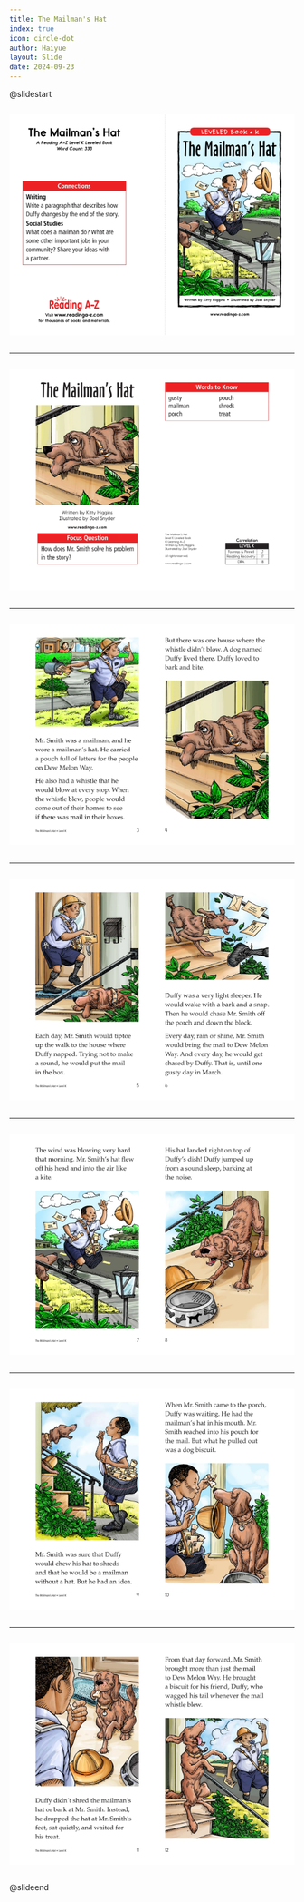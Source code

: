 ```yaml
---
title: The Mailman's Hat
index: true
icon: circle-dot
author: Haiyue
layout: Slide
date: 2024-09-23
---
```

 
@slidestart

<div style="display:flex">
<div style="flex:1">

![](https://raw.githubusercontent.com/yclord/reading/refs/heads/master/english/Level-K/The%20Mailman's%20Hat/001.webp)
</div>
<div style="flex:1">

![](https://raw.githubusercontent.com/yclord/reading/refs/heads/master/english/Level-K/The%20Mailman's%20Hat/002.webp)
</div>
</div>

---

<div style="display:flex">
<div style="flex:1">

![](https://raw.githubusercontent.com/yclord/reading/refs/heads/master/english/Level-K/The%20Mailman's%20Hat/003.webp)
</div>
<div style="flex:1">

![](https://raw.githubusercontent.com/yclord/reading/refs/heads/master/english/Level-K/The%20Mailman's%20Hat/004.webp)
</div>
</div>

---

<div style="display:flex">
<div style="flex:1">

![](https://raw.githubusercontent.com/yclord/reading/refs/heads/master/english/Level-K/The%20Mailman's%20Hat/005.webp)
</div>
<div style="flex:1">

![](https://raw.githubusercontent.com/yclord/reading/refs/heads/master/english/Level-K/The%20Mailman's%20Hat/006.webp)
</div>
</div>

---

<div style="display:flex">
<div style="flex:1">

![](https://raw.githubusercontent.com/yclord/reading/refs/heads/master/english/Level-K/The%20Mailman's%20Hat/007.webp)
</div>
<div style="flex:1">

![](https://raw.githubusercontent.com/yclord/reading/refs/heads/master/english/Level-K/The%20Mailman's%20Hat/008.webp)
</div>
</div>

---

<div style="display:flex">
<div style="flex:1">

![](https://raw.githubusercontent.com/yclord/reading/refs/heads/master/english/Level-K/The%20Mailman's%20Hat/009.webp)
</div>
<div style="flex:1">

![](https://raw.githubusercontent.com/yclord/reading/refs/heads/master/english/Level-K/The%20Mailman's%20Hat/010.webp)
</div>
</div>

---

<div style="display:flex">
<div style="flex:1">

![](https://raw.githubusercontent.com/yclord/reading/refs/heads/master/english/Level-K/The%20Mailman's%20Hat/011.webp)
</div>
<div style="flex:1">

![](https://raw.githubusercontent.com/yclord/reading/refs/heads/master/english/Level-K/The%20Mailman's%20Hat/012.webp)
</div>
</div>

---

<div style="display:flex">
<div style="flex:1">

![](https://raw.githubusercontent.com/yclord/reading/refs/heads/master/english/Level-K/The%20Mailman's%20Hat/013.webp)
</div>
<div style="flex:1">

![](https://raw.githubusercontent.com/yclord/reading/refs/heads/master/english/Level-K/The%20Mailman's%20Hat/014.webp)
</div>
</div>

@slideend